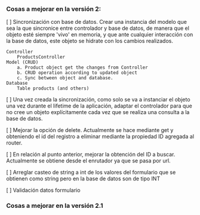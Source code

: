### Cosas a mejorar en la versión 2:

[ ] Sincronización con base de datos. Crear una instancia del modelo que sea la que sincronice entre controlador y base de datos, de manera que el objeto esté siempre 'vivo' en memoria, y que ante cualquier interacción con la base de datos, este objeto se hidrate con los cambios realizados.

```
Controller
    ProductsController
Model (CRUD)
    a. Product object get the changes from Controller
    b. CRUD operation according to updated object
    c. Sync between object and database.
Database
    Table products (and others)
```
[ ] Una vez creada la sincronización, como solo se va a instanciar el objeto una vez durante el lifetime de la aplicación, adaptar el controlador para que no cree un objeto explícitamente cada vez que se realiza una consulta a la base de datos.

[ ] Mejorar la opción de delete. Actualmente se hace mediante get y obteniendo el id del registro a eliminar mediante la propiedad ID agregada al router.

[ ] En relación al punto anterior, mejorar la obtención del ID a buscar. Actualmente se obtiene desde el enrutador ya que se pasa por url.

[ ] Arreglar casteo de string a int de los valores del formulario que se obtienen como string pero en la base de datos son de tipo INT

[ ] Validación datos formulario

### Cosas a mejorar en la versión 2.1
